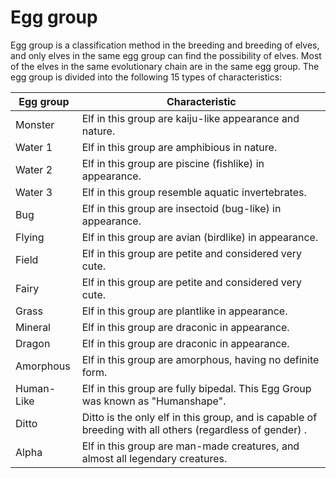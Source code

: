 # Egg group

Egg group is a classification method in the breeding and breeding of elves, and only elves in the same egg group can find the possibility of elves. Most of the elves in the same evolutionary chain are in the same egg group. The egg group is divided into the following 15 types of characteristics:

| Egg group  | Characteristic                                                                                           |
| ---------- | -------------------------------------------------------------------------------------------------------- |
| Monster    | Elf in this group are kaiju-like appearance and nature.                                                  |
| Water 1    | Elf in this group are amphibious in nature.                                                              |
| Water 2    | Elf in this group are piscine (fishlike) in appearance.                                                  |
| Water 3    | Elf in this group resemble aquatic invertebrates.                                                        |
| Bug        | Elf in this group are insectoid (bug-like) in appearance.                                                |
| Flying     | Elf in this group are avian (birdlike) in appearance.                                                    |
| Field      | Elf in this group are petite and considered very cute.                                                   |
| Fairy      | Elf in this group are petite and considered very cute.                                                   |
| Grass      | Elf in this group are plantlike in appearance.                                                           |
| Mineral    | Elf in this group are draconic in appearance.                                                            |
| Dragon     | Elf in this group are draconic in appearance.                                                            |
| Amorphous  | Elf in this group are amorphous, having no definite form.                                                |
| Human-Like | Elf in this group are fully bipedal. This Egg Group was known as "Humanshape".                           |
| Ditto      | Ditto is the only elf in this group, and is capable of breeding with all others (regardless of gender) . |
| Alpha      | Elf in this group are man-made creatures, and almost all legendary creatures.                            |
